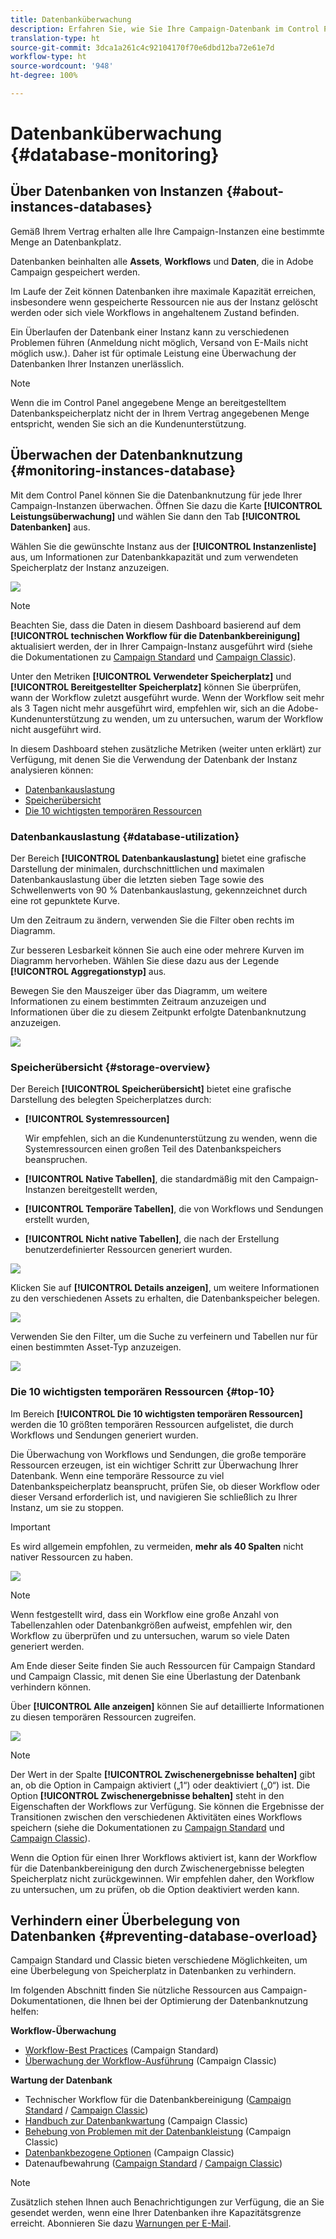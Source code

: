```yaml
---
title: Datenbanküberwachung
description: Erfahren Sie, wie Sie Ihre Campaign-Datenbank im Control Panel überwachen können
translation-type: ht
source-git-commit: 3dca1a261c4c92104170f70e6dbd12ba72e61e7d
workflow-type: ht
source-wordcount: '948'
ht-degree: 100%

---
```



# Datenbanküberwachung {#database-monitoring}

## Über Datenbanken von Instanzen {#about-instances-databases}

Gemäß Ihrem Vertrag erhalten alle Ihre Campaign-Instanzen eine bestimmte Menge an Datenbankplatz.

Datenbanken beinhalten alle **Assets**, **Workflows** und **Daten**, die in Adobe Campaign gespeichert werden.

Im Laufe der Zeit können Datenbanken ihre maximale Kapazität erreichen, insbesondere wenn gespeicherte Ressourcen nie aus der Instanz gelöscht werden oder sich viele Workflows in angehaltenem Zustand befinden.

Ein Überlaufen der Datenbank einer Instanz kann zu verschiedenen Problemen führen (Anmeldung nicht möglich, Versand von E-Mails nicht möglich usw.). Daher ist für optimale Leistung eine Überwachung der Datenbanken Ihrer Instanzen unerlässlich.

>[!NOTE]
>
>Wenn die im Control Panel angegebene Menge an bereitgestelltem Datenbankspeicherplatz nicht der in Ihrem Vertrag angegebenen Menge entspricht, wenden Sie sich an die Kundenunterstützung.

## Überwachen der Datenbanknutzung {#monitoring-instances-database}

Mit dem Control Panel können Sie die Datenbanknutzung für jede Ihrer Campaign-Instanzen überwachen. Öffnen Sie dazu die Karte **[!UICONTROL Leistungsüberwachung]** und wählen Sie dann den Tab **[!UICONTROL Datenbanken]** aus.

Wählen Sie die gewünschte Instanz aus der **[!UICONTROL Instanzenliste]** aus, um Informationen zur Datenbankkapazität und zum verwendeten Speicherplatz der Instanz anzuzeigen.

![](assets/databases_dashboard.png)

>[!NOTE]
>
>Beachten Sie, dass die Daten in diesem Dashboard basierend auf dem **[!UICONTROL technischen Workflow für die Datenbankbereinigung]** aktualisiert werden, der in Ihrer Campaign-Instanz ausgeführt wird (siehe die Dokumentationen zu [Campaign Standard](https://docs.adobe.com/help/de-DE/campaign-standard/using/administrating/application-settings/technical-workflows.html#list-of-technical-workflows) und [Campaign Classic](https://docs.adobe.com/help/de-DE/campaign-classic/using/monitoring-campaign-classic/data-processing/database-cleanup-workflow.html)).
>
>Unter den Metriken **[!UICONTROL Verwendeter Speicherplatz]** und **[!UICONTROL Bereitgestellter Speicherplatz]** können Sie überprüfen, wann der Workflow zuletzt ausgeführt wurde. Wenn der Workflow seit mehr als 3 Tagen nicht mehr ausgeführt wird, empfehlen wir, sich an die Adobe-Kundenunterstützung zu wenden, um zu untersuchen, warum der Workflow nicht ausgeführt wird.

In diesem Dashboard stehen zusätzliche Metriken (weiter unten erklärt) zur Verfügung, mit denen Sie die Verwendung der Datenbank der Instanz analysieren können:

* [Datenbankauslastung](../../performance-monitoring/using/database-monitoring.md#database-utilization)
* [Speicherübersicht](../../performance-monitoring/using/database-monitoring.md#storage-overview)
* [Die 10 wichtigsten temporären Ressourcen](../../performance-monitoring/using/database-monitoring.md#top-10)

### Datenbankauslastung {#database-utilization}

Der Bereich **[!UICONTROL Datenbankauslastung]** bietet eine grafische Darstellung der minimalen, durchschnittlichen und maximalen Datenbankauslastung über die letzten sieben Tage sowie des Schwellenwerts von 90 % Datenbankauslastung, gekennzeichnet durch eine rot gepunktete Kurve.

Um den Zeitraum zu ändern, verwenden Sie die Filter oben rechts im Diagramm.

Zur besseren Lesbarkeit können Sie auch eine oder mehrere Kurven im Diagramm hervorheben. Wählen Sie diese dazu aus der Legende **[!UICONTROL Aggregationstyp]** aus.

Bewegen Sie den Mauszeiger über das Diagramm, um weitere Informationen zu einem bestimmten Zeitraum anzuzeigen und Informationen über die zu diesem Zeitpunkt erfolgte Datenbanknutzung anzuzeigen.

![](assets/databases_dashboard_detail.png)

### Speicherübersicht {#storage-overview}

Der Bereich **[!UICONTROL Speicherübersicht]** bietet eine grafische Darstellung des belegten Speicherplatzes durch:

* **[!UICONTROL Systemressourcen]**

   Wir empfehlen, sich an die Kundenunterstützung zu wenden, wenn die Systemressourcen einen großen Teil des Datenbankspeichers beanspruchen.

* **[!UICONTROL Native Tabellen]**, die standardmäßig mit den Campaign-Instanzen bereitgestellt werden,
* **[!UICONTROL Temporäre Tabellen]**, die von Workflows und Sendungen erstellt wurden,
* **[!UICONTROL Nicht native Tabellen]**, die nach der Erstellung benutzerdefinierter Ressourcen generiert wurden.

![](assets/database-storage-overview.png)

Klicken Sie auf **[!UICONTROL Details anzeigen]**, um weitere Informationen zu den verschiedenen Assets zu erhalten, die Datenbankspeicher belegen.

![](assets/database-storage-details.png)

Verwenden Sie den Filter, um die Suche zu verfeinern und Tabellen nur für einen bestimmten Asset-Typ anzuzeigen.

![](assets/database-storage-overview-filter.png)

### Die 10 wichtigsten temporären Ressourcen {#top-10}

Im Bereich **[!UICONTROL Die 10 wichtigsten temporären Ressourcen]** werden die 10 größten temporären Ressourcen aufgelistet, die durch Workflows und Sendungen generiert wurden.

Die Überwachung von Workflows und Sendungen, die große temporäre Ressourcen erzeugen, ist ein wichtiger Schritt zur Überwachung Ihrer Datenbank. Wenn eine temporäre Ressource zu viel Datenbankspeicherplatz beansprucht, prüfen Sie, ob dieser Workflow oder dieser Versand erforderlich ist, und navigieren Sie schließlich zu Ihrer Instanz, um sie zu stoppen.

>[!IMPORTANT]
>
>Es wird allgemein empfohlen, zu vermeiden, **mehr als 40 Spalten** nicht nativer Ressourcen zu haben.

![](assets/database-top10.png)

>[!NOTE]
>
>Wenn festgestellt wird, dass ein Workflow eine große Anzahl von Tabellenzahlen oder Datenbankgrößen aufweist, empfehlen wir, den Workflow zu überprüfen und zu untersuchen, warum so viele Daten generiert werden.
>
>Am Ende dieser Seite finden Sie auch Ressourcen für Campaign Standard und Campaign Classic, mit denen Sie eine Überlastung der Datenbank verhindern können.

Über **[!UICONTROL Alle anzeigen]** können Sie auf detaillierte Informationen zu diesen temporären Ressourcen zugreifen.

![](assets/database-top10-view.png)

>[!NOTE]
>
>Der Wert in der Spalte **[!UICONTROL Zwischenergebnisse behalten]** gibt an, ob die Option in Campaign aktiviert („1“) oder deaktiviert („0“) ist. Die Option **[!UICONTROL Zwischenergebnisse behalten]** steht in den Eigenschaften der Workflows zur Verfügung. Sie können die Ergebnisse der Transitionen zwischen den verschiedenen Aktivitäten eines Workflows speichern (siehe die Dokumentationen zu [Campaign Standard](https://docs.adobe.com/content/help/de-DE/campaign-standard/using/managing-processes-and-data/executing-a-workflow/managing-execution-options.html) und [Campaign Classic](https://docs.adobe.com/content/help/de-DE/campaign-classic/using/automating-with-workflows/general-operation/workflow-best-practices.html#logs)).
>
>Wenn die Option für einen Ihrer Workflows aktiviert ist, kann der Workflow für die Datenbankbereinigung den durch Zwischenergebnisse belegten Speicherplatz nicht zurückgewinnen. Wir empfehlen daher, den Workflow zu untersuchen, um zu prüfen, ob die Option deaktiviert werden kann.

## Verhindern einer Überbelegung von Datenbanken {#preventing-database-overload}

Campaign Standard und Classic bieten verschiedene Möglichkeiten, um eine Überbelegung von Speicherplatz in Datenbanken zu verhindern.

Im folgenden Abschnitt finden Sie nützliche Ressourcen aus Campaign-Dokumentationen, die Ihnen bei der Optimierung der Datenbanknutzung helfen:

**Workflow-Überwachung**

* [Workflow-Best Practices](https://docs.adobe.com/content/help/de-DE/campaign-standard/using/managing-processes-and-data/workflow-general-operation/best-practices-workflows.htmls) (Campaign Standard)
* [Überwachung der Workflow-Ausführung](https://docs.adobe.com/help/de-DE/campaign-classic/using/automating-with-workflows/monitoring-workflows/monitoring-workflow-execution.html) (Campaign Classic)

**Wartung der Datenbank**

* Technischer Workflow für die Datenbankbereinigung ([Campaign Standard](https://docs.adobe.com/help/de-DE/campaign-standard/using/administrating/application-settings/technical-workflows.html#list-of-technical-workflows) / [Campaign Classic](https://docs.adobe.com/help/de-DE/campaign-classic/using/monitoring-campaign-classic/data-processing/database-cleanup-workflow.html))
* [Handbuch zur Datenbankwartung](https://docs.adobe.com/content/help/de-DE/campaign-classic/using/monitoring-campaign-classic/database-maintenance/recommendations.html) (Campaign Classic)
* [Behebung von Problemen mit der Datenbankleistung](https://docs.adobe.com/content/help/de-DE/campaign-classic/using/monitoring-campaign-classic/troubleshooting/database-performances.html) (Campaign Classic)
* [Datenbankbezogene Optionen](https://docs.adobe.com/help/de-DE/campaign-classic/using/installing-campaign-classic/appendices/configuring-campaign-options.html#database) (Campaign Classic)
* Datenaufbewahrung ([Campaign Standard](https://docs.adobe.com/help/de-DE/campaign-standard/using/administrating/application-settings/data-retention.html) / [Campaign Classic](https://docs.adobe.com/help/de-DE/campaign-classic/using/configuring-campaign-classic/data-model/data-model-best-practices.html#data-retention))

>[!NOTE]
>
>Zusätzlich stehen Ihnen auch Benachrichtigungen zur Verfügung, die an Sie gesendet werden, wenn eine Ihrer Datenbanken ihre Kapazitätsgrenze erreicht. Abonnieren Sie dazu [Warnungen per E-Mail](../../performance-monitoring/using/email-alerting.md).

